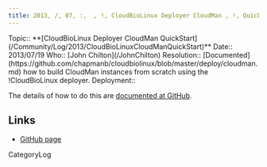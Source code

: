 ```yaml
---
title: 2013, /, 07, :,  , !, CloudBioLinux Deployer CloudMan , !, QuickStart
---
```



<div class='logbox'>
 Topic:: **[CloudBioLinux Deployer CloudMan QuickStart](/Community/Log/2013/CloudBioLinuxCloudManQuickStart)**
 Date:: 2013/07/19
 Who:: [John Chilton](/JohnChilton)
 Resolution:: [Documented](https://github.com/chapmanb/cloudbiolinux/blob/master/deploy/cloudman.md) how to build CloudMan instances from scratch using the !CloudBioLinux deployer.
 Deployment:: 
</div>

The details of how to do this are [documented at GitHub](https://github.com/chapmanb/cloudbiolinux/blob/master/deploy/cloudman.md).

## Links

* [GitHub page](https://github.com/chapmanb/cloudbiolinux/blob/master/deploy/cloudman.md)

CategoryLog
